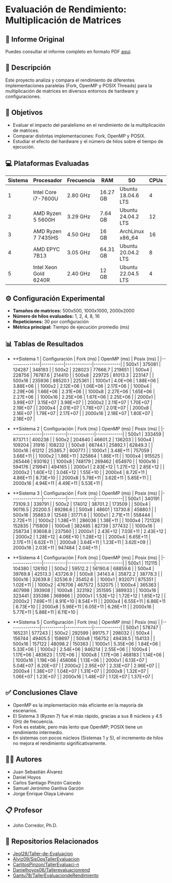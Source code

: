 # Evaluación de Rendimiento: Multiplicación de Matrices

## 📎 Informe Original

Puedes consultar el informe completo en formato PDF [aquí](Informe%20de%20Evaluación%20de%20Rendimiento.pdf).

## 📘 Descripción

Este proyecto analiza y compara el rendimiento de diferentes implementaciones paralelas (Fork, OpenMP y POSIX Threads) para la multiplicación de matrices en diversos entornos de hardware y configuraciones.

## 🧠 Objetivos

- Evaluar el impacto del paralelismo en el rendimiento de la multiplicación de matrices.
- Comparar distintas implementaciones: Fork, OpenMP y POSIX.
- Estudiar el efecto del hardware y el número de hilos sobre el tiempo de ejecución.

## 💻 Plataformas Evaluadas

| Sistema | Procesador                       | Frecuencia | RAM     | SO                  | CPUs | Hilos | Núcleos |
|---------|----------------------------------|------------|---------|----------------------|------|--------|----------|
| 1       | Intel Core i7-7600U              | 2.80 GHz   | 16.27 GB| Ubuntu 18.04.6 LTS   | 4    | 2      | 2        |
| 2       | AMD Ryzen 5 5600H                | 3.29 GHz   | 7.64 GB | Ubuntu 24.04.2 LTS   | 12   | 2      | 6        |
| 3       | AMD Ryzen 7 7435HS               | 4.50 GHz   | 16 GB   | ArchLinux x86_64     | 16   | 2      | 8        |
| 4       | AMD EPYC 7B13                    | 3.05 GHz   | 64.31 GB| Ubuntu 20.04.2 LTS   | 8    | 2      | 4        |
| 5       | Intel Xeon Gold 6240R            | 2.40 GHz   | 12 GB   | Ubuntu 22.04.5 LTS   | 4    | 1      | 1        |

## ⚙️ Configuración Experimental

- **Tamaños de matrices:** 500x500, 1000x1000, 2000x2000
- **Número de hilos evaluados:** 1, 2, 4, 8, 16
- **Repeticiones:** 30 por configuración
- **Métrica principal:** Tiempo de ejecución promedio (ms)


## 📊 Tablas de Resultados
- **Sistema 1
| Configuración | Fork (ms) | OpenMP (ms) | Posix (ms) |
|---------------|-----------|-------------|-------------|
| 500x1         | 375081    | 124287      | 348193      |
| 500x2         | 228023    | 77666.7     | 219651      |
| 500x4         | 228756    | 76787.6     | 214410      |
| 500x8         | 229725    | 81013.3     | 223147      |
| 500x16        | 235936    | 88520.1     | 225361      |
| 1000x1        | 4.0E+06   | 1.88E+06    | 3.88E+06    |
| 1000x2        | 2.12E+06  | 1.06E+06    | 2.17E+06    |
| 1000x4        | 2.29E+06  | 1.66E+06    | 2.31E+06    |
| 1000x8        | 2.27E+06  | 1.65E+06    | 2.27E+06    |
| 1000x16       | 2.25E+06  | 1.67E+06    | 2.25E+06    |
| 2000x1        | 3.99E+07  | 3.15E+07    | 3.98E+07    |
| 2000x2        | 2.11E+07  | 1.70E+07    | 2.19E+07    |
| 2000x4        | 2.01E+07  | 1.78E+07    | 2.01E+07    |
| 2000x8        | 2.16E+07  | 1.79E+07    | 2.17E+07    |
| 2000x16       | 2.18E+07  | 1.80E+07    | 2.18E+07    |

- **Sistema 2
| Configuración | Fork (ms) | OpenMP (ms) | Posix (ms) |
|---------------|-----------|-------------|-------------|
| 500x1         | 333459    | 87371.1     | 400238      |
| 500x2         | 204840    | 46601.2     | 136203      |
| 500x4         | 109204    | 31916       | 108232      |
| 500x8         | 66744.1   | 25892.1     | 62849.3     |
| 500x16        | 61212     | 25385.7     | 60077.1     |
| 1000x1        | 3.48E+11  | 757059      | 3.66E+11    |
| 1000x2        | 1.86E+11  | 325864      | 1.86E+11    |
| 1000x4        | 915525    | 265446      | 930162      |
| 1000x8        | 748179    | 269462      | 654970      |
| 1000x16       | 594176    | 219941      | 494165      |
| 2000x1        | 2.83E+12  | 1.27E+12    | 2.85E+12    |
| 2000x2        | 1.60E+12  | 3.04E+12    | 1.55E+10    |
| 2000x4        | 8.72E+11  | 4.86E+11    | 8.73E+10    |
| 2000x8        | 5.78E+11  | 3.62E+11    | 5.85E+11    |
| 2000x16       | 4.94E+11  | 4.49E+11    | 5.53E+11    |

- **Sistema 3
| Configuración | Fork (ms) | OpenMP (ms) | Posix (ms) |
|---------------|-----------|-------------|-------------|
| 500x1         | 340191    | 73109.3     | 339791      |
| 500x2         | 174012    | 38701.2     | 173509      |
| 500x4         | 90116.5   | 20200.5     | 89286.6     |
| 500x8         | 48601     | 13730.8     | 45880.1     |
| 500x16        | 35883.9   | 12548       | 31771.6     |
| 1000x1        | 2.71E+11  | 558444      | 2.72E+11    |
| 1000x2        | 1.38E+11  | 286036      | 1.38E+11    |
| 1000x4        | 721326    | 152835      | 715809      |
| 1000x8        | 382485    | 82739       | 377432      |
| 1000x16       | 258734    | 93608.8     | 237560      |
| 2000x1        | 2.43E+12  | 7.03E+11    | 2.43E+12    |
| 2000x2        | 1.28E+12  | 4.06E+10    | 1.28E+12    |
| 2000x4        | 6.65E+11  | 2.17E+11    | 6.62E+11    |
| 2000x8        | 3.64E+11  | 1.23E+11    | 3.62E+09    |
| 2000x16       | 2.03E+11  | 947484      | 2.04E+11    |

- **Sistema 4
| Configuración | Fork (ms) | OpenMP (ms) | Posix (ms) |
|---------------|-----------|-------------|-------------|
| 500x1         | 112115    | 104380      | 126192      |
| 500x2         | 59512.2   | 56190.6     | 68859.6     |
| 500x4         | 39769.8   | 42513.3     | 43726.9     |
| 500x8         | 34143.4   | 35872.2     | 38778.3     |
| 500x16        | 32639.8   | 32536.9     | 35452.6     |
| 1000x1        | 932071    | 875351      | 1.02E+11    |
| 1000x2        | 476706    | 467572      | 532075      |
| 1000x4        | 365363    | 407998      | 393908      |
| 1000x8        | 323192    | 351595      | 389933      |
| 1000x16       | 323441    | 335386      | 368966      |
| 2000x1        | 1.53E+12  | 1.72E+12    | 1.65E+12    |
| 2000x2        | 7.69E+11  | 8.91E+10    | 8.54E+11    |
| 2000x4        | 6.55E+11  | 6.86E+11    | 6.73E+10    |
| 2000x8        | 5.96E+11  | 6.05E+11    | 6.26E+11    |
| 2000x16       | 5.77E+11  | 5.88E+11    | 6.11E+10    |

- **Sistema 5
| Configuración | Fork (ms) | OpenMP (ms) | Posix (ms) |
|---------------|-----------|-------------|-------------|
| 500x1         | 578747    | 165231      | 577243      |
| 500x2         | 292599    | 89175.7     | 298032      |
| 500x4         | 156744    | 49405.5     | 158697      |
| 500x8         | 156752    | 49438.5     | 154133      |
| 500x16        | 157122    | 48098.2     | 150363      |
| 1000x1        | 5.35E+06  | 1.84E+06    | 5.33E+06    |
| 1000x2        | 2.54E+06  | 946214      | 2.55E+06    |
| 1000x4        | 1.17E+06  | 483623      | 1.17E+06    |
| 1000x8        | 1.17E+06  | 468183      | 1.14E+06    |
| 1000x16       | 1.19E+06  | 458066      | 1.13E+06    |
| 2000x1        | 6.13E+07  | 5.04E+07    | 6.20E+07    |
| 2000x2        | 2.95E+07  | 2.33E+07    | 2.96E+07    |
| 2000x4        | 1.38E+07  | 1.04E+07    | 1.31E+07    |
| 2000x8        | 1.32E+07  | 1.06E+07    | 1.23E+07    |
| 2000x16       | 1.48E+07  | 1.12E+07    | 1.37E+07    |


## ✅ Conclusiones Clave

- OpenMP es la implementación más eficiente en la mayoría de escenarios.
- El Sistema 3 (Ryzen 7) fue el más rápido, gracias a sus 8 núcleos y 4.5 GHz de frecuencia.
- Fork es estable, pero más lento que OpenMP; POSIX tiene un rendimiento intermedio.
- En sistemas con pocos núcleos (Sistemas 1 y 5), el incremento de hilos no mejora el rendimiento significativamente.

## 👨‍💻 Autores

- Juan Sebastián Álvarez
- Daniel Hoyos
- Carlos Santiago Pinzón Caicedo
- Samuel Jerónimo Gantiva Garzón
- Jorge Enrique Olaya Liévano

## 📋 Profesor

- John Corredor, Ph.D.

## 🔗 Repositorios Relacionados

- [Jeol28/Taller-de-Evaluacion](https://github.com/Jeol28/Taller-de-Evaluacion)
- [Alviz09/SisOpsTallerEvaluacion](https://github.com/Alviz09/SisOpsTallerEvaluacion)
- [CarlitosPinzon/TallerEvaluaci-n](https://github.com/CarlitosPinzon/TallerEvaluaci-n)
- [Danielhoyos06/Tallerevaluacionrend](https://github.com/Danielhoyos06/Tallerevaluacionrend)
- [Gantu78/TallerEvaluaciondeRendimiento](https://github.com/Gantu78/TallerEvaluaciondeRendimiento)
